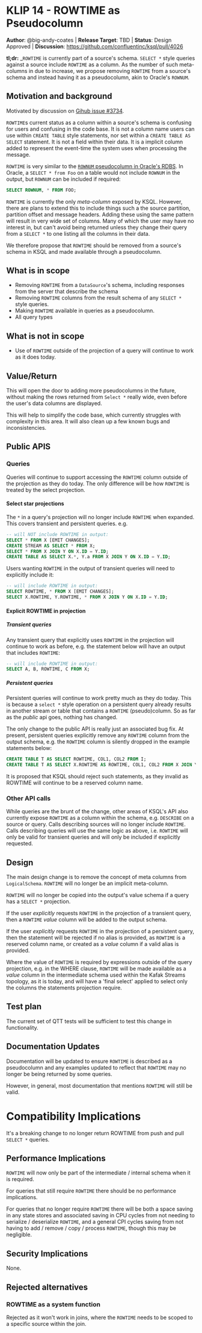 # KLIP 14 - ROWTIME as Pseudocolumn

**Author**: @big-andy-coates | 
**Release Target**: TBD | 
**Status**: Design Approved | 
**Discussion**: https://github.com/confluentinc/ksql/pull/4026

**tl;dr:**
_`ROWTIME` is currently part of a source's schema. `SELECT *` style queries against a source include `ROWTIME`
as a column. As the number of such meta-columns in due to increase, we propose removing `ROWTIME` from a source's
schema and instead having it as a pseudocolumn, akin to Oracle's `ROWNUM`.  

## Motivation and background

Motivated by discussion on [Gihub issue #3734](https://github.com/confluentinc/ksql/issues/3734). 

`ROWTIME`s current status as a column within a source's schema is confusing for users and confusing in the code base.
It is not a column name users can use within `CREATE TABLE` style statements, nor set within a 
`CREATE TABLE AS SELECT` statement. It is not a field within their data. 
It is a implicit column added to represent the event-time the system uses when processing the message.

`ROWTIME` is very similar to the [`ROWNUM` pseudocolumn in Oracle's RDBS](https://docs.oracle.com/cd/B19306_01/server.102/b14200/pseudocolumns009.htm).
In Oracle, a `SELECT * from Foo` on a table would not include `ROWNUM` in the output, but `ROWNUM` can be included if required:

```sql
SELECT ROWNUM, * FROM FOO;
``` 

`ROWTIME` is currently the only _meta-column_ exposed by KSQL. However, there are plans to extend this to include
things such a the source partition, partition offset and message headers.  Adding these using the same pattern 
will result in very wide set of columns. Many of which the user may have no interest in, but can't 
avoid being returned unless they change their query from a `SELECT *` to one listing all the columns in their data.

We therefore propose that `ROWTIME` should be removed from a source's schema in KSQL and made available through
a pseudocolumn.

## What is in scope

* Removing `ROWTIME` from a `DataSource`'s schema, including responses from the server that describe the schema
* Removing `ROWTIME` columns from the result schema of any `SELECT * ` style queries.
* Making `ROWTIME` available in queries as a pseudocolumn. 
* All query types

## What is not in scope

* Use of `ROWTIME` outside of the projection of a query will continue to work as it does today.

## Value/Return

This will open the door to adding more pseudocolumns in the future, without making the rows returned
from `Select *` really wide, even before the user's data columns are displayed.
  
This will help to simplify the code base, which currently struggles with complexity in this area.
It will also clean up a few known bugs and inconsistencies.

## Public APIS

### Queries

Queries will continue to support accessing the `ROWTIME` column outside of the projection as they do today. 
The only difference will be how `ROWTIME` is treated by the select projection.

#### Select star projections

The `*` in a query's projection will no longer include `ROWTIME` when expanded. 
This covers transient and persistent queries.  e.g.

```sql
-- will NOT include ROWTIME in output:
SELECT * FROM X [EMIT CHANGES];
CREATE STREAM AS SELECT * FROM X;
SELECT * FROM X JOIN Y ON X.ID = Y.ID;
CREATE TABLE AS SELECT X.*, Y.a FROM X JOIN Y ON X.ID = Y.ID;
```

Users wanting `ROWTIME` in the output of transient queries will need to explicitly include it:

```sql
-- will include ROWTIME in output:
SELECT ROWTIME, * FROM X [EMIT CHANGES];
SELECT X.ROWTIME, Y.ROWTIME, * FROM X JOIN Y ON X.ID = Y.ID;
```

#### Explicit ROWTIME in projection

##### Transient queries

Any transient query that explicitly uses `ROWTIME` in the projection will continue 
to work as before, e.g. the statement below will have an output that includes `ROWTIME`:

```sql
-- will include ROWTIME in output:
SELECT A, B, ROWTIME, C FROM X;
```    
 
##### Persistent queries

Persistent queries will continue to work pretty much as they do today. 
This is because a `select *` style operation on a persistent query already 
results in another stream or table that contains a `ROWTIME` (pseudo)column.
So as far as the _public_ api goes, nothing has changed.

The only change to the public API is really just an associated bug fix. 
At present, persistent queries explicitly remove any `ROWTIME` column
from the output schema, e.g. the `ROWTIME` column is silently dropped in the 
example statements below:

```sql
CREATE TABLE T AS SELECT ROWTIME, COL1, COL2 FROM I;
CREATE TABLE T AS SELECT X.ROWTIME AS ROWTIME, COL1, COL2 FROM X JOIN Y ON X.ID = Y.ID;
```

It is proposed that KSQL should reject such statements, as they invalid as 
ROWTIME will continue to be a reserved column name. 

### Other API calls

While queries are the brunt of the change, other areas of KSQL's API also currently 
expose `ROWTIME` as a column within the schema, e.g. `DESCRIBE` on a source or query.
Calls describing sources will no longer include `ROWTIME`. Calls describing queries
will use the same logic as above, i.e. `ROWTIME` will only be valid for transient 
queries and will only be included if explicitly requested. 

## Design

The main design change is to remove the concept of meta columns from `LogicalSchema`.
`ROWTIME` will no longer be an implicit meta-column.

`ROWTIME` will no longer be copied into the output's value schema if a query has a 
`SELECT *` projection.

If the user _explicitly_ requests `ROWTIME` in the projection of a transient query, then 
a `ROWTIME` _value_ column will be added to the output schema.

If the user _explicitly_ requests `ROWTIME` in the projection of a persistent query, then
the statement will be rejected if no alias is provided, as `ROWTIME` is a reserved column name,
or created as a _value_ column if a valid alias is provided.

Where the value of `ROWTIME` is required by expressions outside of the query projection, e.g.
in the WHERE clause, `ROWTIME` will be made available as a _value_ column in the intermediate 
schema used within the Kafak Streams topology, as it is today, and will have a 'final select' 
applied to select only the columns the statements projection require. 

## Test plan

The current set of QTT tests will be sufficient to test this change in functionality.

## Documentation Updates

Documentation will be updated to ensure `ROWTIME` is described as a pseudocolumn and any examples 
updated to reflect that `ROWTIME` may no longer be being returned by some queries.

However, in general, most documentation that mentions `ROWTIME` will still be valid.

# Compatibility Implications

It's a breaking change to no longer return ROWTIME from push and pull `SELECT *` queries. 

## Performance Implications

 `ROWTIME` will now only be part of the intermediate / internal schema when it is required.

For queries that still require `ROWTIME` there should be no performance implications.

For queries that no longer require `ROWTIME` there will be both a space saving in any state stores
and associated saving in CPU cycles from not needing to serialize / deserialize `ROWTIME`, and a 
general CPI cycles saving from not having to add / remove / copy / process `ROWTIME`, 
though this may be negligible.

## Security Implications

None.

## Rejected alternatives

### ROWTIME as a system function

Rejected as it won't work in joins, where the `ROWTIME` needs to be scoped to a specific source within the join.